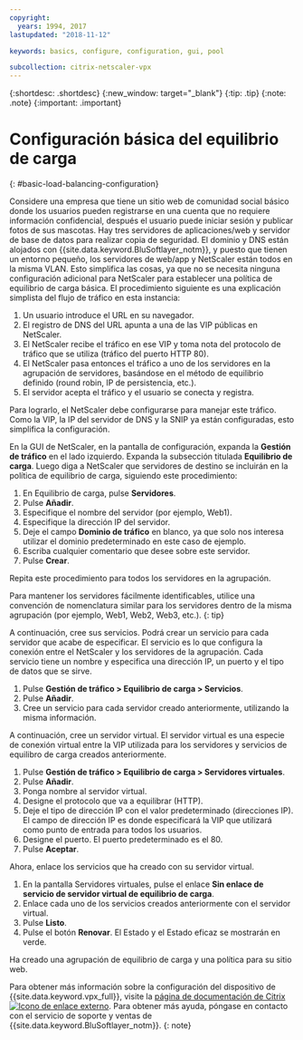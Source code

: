 ```yaml
---
copyright:
  years: 1994, 2017
lastupdated: "2018-11-12"

keywords: basics, configure, configuration, gui, pool

subcollection: citrix-netscaler-vpx
---
```


{:shortdesc: .shortdesc}
{:new_window: target="_blank"}
{:tip: .tip}
{:note: .note}
{:important: .important}

# Configuración básica del equilibrio de carga
{: #basic-load-balancing-configuration}

Considere una empresa que tiene un sitio web de comunidad social básico donde los usuarios pueden registrarse en una cuenta que no requiere información confidencial, después el usuario puede iniciar sesión y publicar fotos de sus mascotas. Hay tres servidores de aplicaciones/web y servidor de base de datos para realizar copia de seguridad. El dominio y DNS están alojados con {{site.data.keyword.BluSoftlayer_notm}}, y puesto que tienen un entorno pequeño, los servidores de web/app y NetScaler están todos en la misma VLAN. Esto simplifica las cosas, ya que no se necesita ninguna configuración adicional para NetScaler para establecer una política de equilibrio de carga básica. El procedimiento siguiente es una explicación simplista del flujo de tráfico en esta instancia:

1. Un usuario introduce el URL en su navegador.
2. El registro de DNS del URL apunta a una de las VIP públicas en NetScaler.
3. El NetScaler recibe el tráfico en ese VIP y toma nota del protocolo de tráfico que se utiliza (tráfico del puerto HTTP 80).
4. El NetScaler pasa entonces el tráfico a uno de los servidores en la agrupación de servidores, basándose en el método de equilibrio definido (round robin, IP de persistencia, etc.).
5. El servidor acepta el tráfico y el usuario se conecta y registra.

Para lograrlo, el NetScaler debe configurarse para manejar este tráfico. Como la VIP, la IP del servidor de DNS y la SNIP ya están configuradas, esto simplifica la configuración.

En la GUI de NetScaler, en la pantalla de configuración, expanda la **Gestión de tráfico** en el lado izquierdo. Expanda la subsección titulada **Equilibrio de carga**. Luego diga a NetScaler que servidores de destino se incluirán en la política de equilibrio de carga, siguiendo este procedimiento:

1. En Equilibrio de carga, pulse **Servidores**.
2. Pulse **Añadir**.
3. Especifique el nombre del servidor (por ejemplo, Web1).
4. Especifique la dirección IP del servidor.
5. Deje el campo **Dominio de tráfico** en blanco, ya que solo nos interesa utilizar el dominio predeterminado en este caso de ejemplo.
6. Escriba cualquier comentario que desee sobre este servidor.
7. Pulse **Crear**.

Repita este procedimiento para todos los servidores en la agrupación.  

Para mantener los servidores fácilmente identificables, utilice una convención de nomenclatura similar para los servidores dentro de la misma agrupación (por ejemplo, Web1, Web2, Web3, etc.).
{: tip}

A continuación, cree sus servicios. Podrá crear un servicio para cada servidor que acabe de especificar. El servicio es lo que configura la conexión entre el NetScaler y los servidores de la agrupación. Cada servicio tiene un nombre y especifica una dirección IP, un puerto y el tipo de datos que se sirve.

1. Pulse **Gestión de tráfico > Equilibrio de carga > Servicios**.
2. Pulse **Añadir**.
3. Cree un servicio para cada servidor creado anteriormente, utilizando la misma información.

A continuación, cree un servidor virtual. El servidor virtual es una especie de conexión virtual entre la VIP utilizada para los servidores y servicios de equilibro de carga creados anteriormente.

1. Pulse **Gestión de tráfico > Equilibrio de carga > Servidores virtuales**.
2. Pulse **Añadir**.
3. Ponga nombre al servidor virtual.
4. Designe el protocolo que va a equilibrar (HTTP).
5. Deje el tipo de dirección IP con el valor predeterminado (direcciones IP). El campo de dirección IP es donde especificará la VIP que utilizará como punto de entrada para todos los usuarios.
6. Designe el puerto. El puerto predeterminado es el 80.
7. Pulse **Aceptar**.

Ahora, enlace los servicios que ha creado con su servidor virtual.

1. En la pantalla Servidores virtuales, pulse el enlace **Sin enlace de servicio de servidor virtual de equilibrio de carga**.
2. Enlace cada uno de los servicios creados anteriormente con el servidor virtual.
3. Pulse **Listo**.
4. Pulse el botón **Renovar**. El Estado y el Estado eficaz se mostrarán en verde.

Ha creado una agrupación de equilibrio de carga y una política para su sitio web.

Para obtener más información sobre la configuración del dispositivo de {{site.data.keyword.vpx_full}}, visite la [página de documentación de Citrix ![Icono de enlace externo](../../icons/launch-glyph.svg "Icono de enlace externo")](https://docs.citrix.com/en-us/netscaler.html). Para obtener más ayuda, póngase en contacto con el servicio de soporte y ventas de {{site.data.keyword.BluSoftlayer_notm}}.
{: note}
